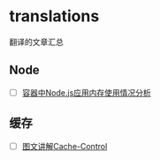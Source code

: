 # translations
翻译的文章汇总


## Node

- [ ] [容器中Node.js应用内存使用情况分析](https://github.com/Xixi20160512/repo/issues/4)

## 缓存

- [ ] [图文讲解Cache-Control](https://github.com/Xixi20160512/repo/issues/3)
